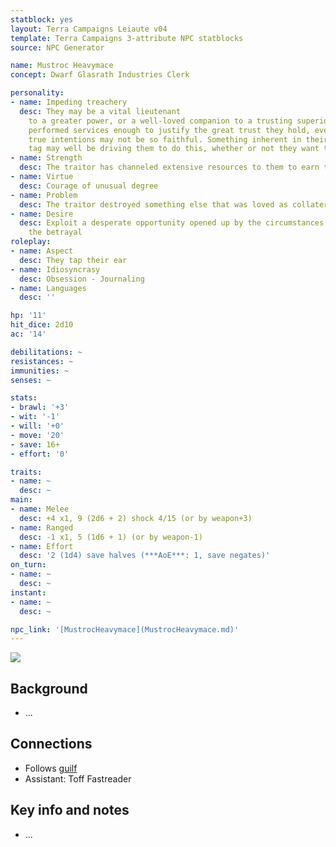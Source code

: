 ```yaml
---
statblock: yes
layout: Terra Campaigns Leiaute v04
template: Terra Campaigns 3-attribute NPC statblocks
source: NPC Generator

name: Mustroc Heavymace
concept: Dwarf Glasrath Industries Clerk

personality:
- name: Impeding treachery
  desc: They may be a vital lieutenant
    to a greater power, or a well-loved companion to a trusting superior. They’ve
    performed services enough to justify the great trust they hold, even if their
    true intentions may not be so faithful. Something inherent in their other character
    tag may well be driving them to do this, whether or not they want to turn traitor.
- name: Strength
  desc: The traitor has channeled extensive resources to them to earn their trust
- name: Virtue
  desc: Courage of unusual degree
- name: Problem
  desc: The traitor destroyed something else that was loved as collateral damage to their actions
- name: Desire
  desc: Exploit a desperate opportunity opened up by the circumstances of
    the betrayal
roleplay:
- name: Aspect
  desc: They tap their ear
- name: Idiosyncrasy
  desc: Obsession - Journaling
- name: Languages
  desc: ''

hp: '11'
hit_dice: 2d10
ac: '14'

debilitations: ~
resistances: ~
immunities: ~
senses: ~

stats:
- brawl: '+3'
- wit: '-1'
- will: '+0'
- move: '20'
- save: 16+
- effort: '0'

traits:
- name: ~
  desc: ~
main:
- name: Melee
  desc: +4 x1, 9 (2d6 + 2) shock 4/15 (or by weapon+3)
- name: Ranged
  desc: -1 x1, 5 (1d6 + 1) (or by weapon-1)
- name: Effort
  desc: '2 (1d4) save halves (***AoE***: 1, save negates)'
on_turn:
- name: ~
  desc: ~
instant:
- name: ~
  desc: ~

npc_link: '[MustrocHeavymace](MustrocHeavymace.md)'
---
```


![](https://i.imgur.com/ZuKKu5T.png)

## Background
- ...

## Connections
- Follows [guilf](../pcs/guilf.md)
- Assistant: Toff Fastreader

## Key info and notes
- ...

